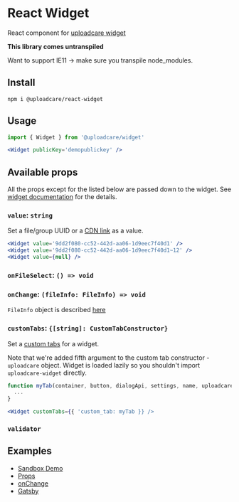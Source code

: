 # React Widget

React component for [uploadcare widget](https://uploadcare.com/docs/file_uploads/widget/)

**This library comes untranspiled**

Want to support IE11 → make sure you transpile node_modules.

## Install

```
npm i @uploadcare/react-widget
```

## Usage

```jsx
import { Widget } from '@uploadcare/widget'

<Widget publicKey='demopublickey' />
```

## Available props

All the props except for the listed below are passed down to the widget. See [widget documentation](https://uploadcare.com/docs/file_uploads/widget/options/#options) for the details.

### `value`: `string`

Set a file/group UUID or a [CDN link](https://uploadcare.com/docs/delivery/) as a value.

```jsx
<Widget value='9dd2f080-cc52-442d-aa06-1d9eec7f40d1' />
<Widget value='9dd2f080-cc52-442d-aa06-1d9eec7f40d1~12' />
<Widget value={null} />
```

### `onFileSelect`: `() => void`
### `onChange`: `(fileInfo: FileInfo) => void`
  
`FileInfo` object is described [here](https://uploadcare.com/docs/api_reference/rest/accessing_files/#properties)
  
### `customTabs`: `{[string]: CustomTabConstructor}`

Set a [custom tabs](https://uploadcare.com/docs/api_reference/javascript/custom_tabs/) for a widget.

Note that we're added fifth argument to the custom tab constructor - `uploadcare` object. Widget is loaded lazily so you shouldn't import `uploadcare-widget` directly.

```jsx
function myTab(container, button, dialogApi, settings, name, uploadcare) {
  ...
}

<Widget customTabs={{ 'custom_tab: myTab }} />
```

### `validator`

## Examples

- [Sandbox Demo](https://codesandbox.io/s/uploadcarereact-widget-7xpqp)
- [Props](https://codesandbox.io/s/uploadcarereact-widget-props-example-oqk0v)
- [onChange](https://codesandbox.io/s/uploadcarereact-widget-onchange-example-o376j)
- [Gatsby](https://codesandbox.io/s/gatsby-starter-default-jr6nq)
